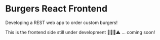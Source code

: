 # Burgers React Frontend

Developing a REST web app to order custom burgers!

This is the frontend side still under development :construction::construction_worker::wrench::warning: ... coming soon!